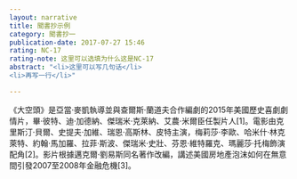 ```yaml
---
layout: narrative
title: 聞書抄示例
category: 聞書抄一
publication-date: 2017-07-27 15:46
rating: NC-17
rating-note: 这里可以选填为什么这是NC-17
abstract: "<li>这里可以写几句话</li>
<li>再写一行</li>"

---
```


《大空頭》是亞當·麥凱執導並與查爾斯·蘭道夫合作編劇的2015年美國歷史喜劇劇情片，畢·彼特、迪·加德納、傑瑞米·克萊納、艾農·米爾臣任製片人[1]。電影由克里斯汀·貝爾、史提夫·加維、瑞恩·高斯林、皮特主演，梅莉莎·李歐、哈米什·林克萊特、約翰·馬加羅、拉菲·斯波、傑瑞米·史壯、芬恩·維特羅克、瑪麗莎·托梅飾演配角[2]。影片根據邁克爾·劉易斯同名著作改編，講述美國房地產泡沫如何在無意間引發2007至2008年金融危機[3]。